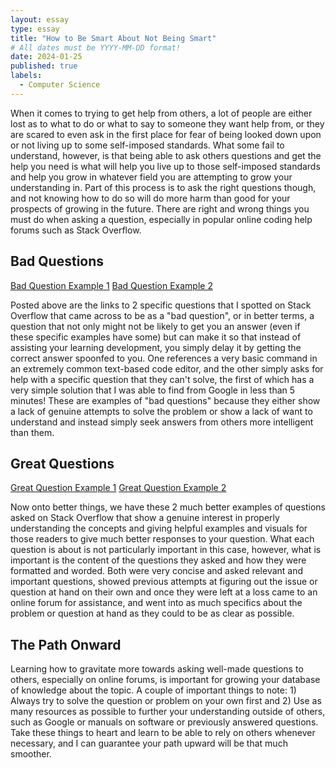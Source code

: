 ```yaml
---
layout: essay
type: essay
title: "How to Be Smart About Not Being Smart"
# All dates must be YYYY-MM-DD format!
date: 2024-01-25
published: true
labels:
  - Computer Science
---
```


When it comes to trying to get help from others, a lot of people are either lost as to what to do or what to say to someone they want help from, or they are scared to even ask in the first place for fear of being looked down upon or not living up to some self-imposed standards. What some fail to understand, however, is that being able to ask others questions and get the help you need is what will help you live up to those self-imposed standards and help you grow in whatever field you are attempting to grow your understanding in. Part of this process is to ask the right questions though, and not knowing how to do so will do more harm than good for your prospects of growing in the future. There are right and wrong things you must do when asking a question, especially in popular online coding help forums such as Stack Overflow.

## Bad Questions

[Bad Question Example 1](https://stackoverflow.com/questions/65146566/find-loop-invariant-of-this-simple-algorithm)
[Bad Question Example 2](https://stackoverflow.com/questions/11828270/how-do-i-exit-vim)

Posted above are the links to 2 specific questions that I spotted on Stack Overflow that came across to be as a "bad question", or in better terms, a question that not only might not be likely to get you an answer (even if these specific examples have some) but can make it so that instead of assisting your learning development, you simply delay it by getting the correct answer spoonfed to you. One references a very basic command in an extremely common text-based code editor, and the other simply asks for help with a specific question that they can't solve, the first of which has a very simple solution that I was able to find from Google in less than 5 minutes! These are examples of "bad questions" because they either show a lack of genuine attempts to solve the problem or show a lack of want to understand and instead simply seek answers from others more intelligent than them.

## Great Questions

[Great Question Example 1](https://stackoverflow.com/questions/11227809/why-is-processing-a-sorted-array-faster-than-processing-an-unsorted-array)
[Great Question Example 2](https://stackoverflow.com/questions/22583391/peak-signal-detection-in-realtime-timeseries-data/22640362#22640362)

Now onto better things, we have these 2 much better examples of questions asked on Stack Overflow that show a genuine interest in properly understanding the concepts and giving helpful examples and visuals for those readers to give much better responses to your question. What each question is about is not particularly important in this case, however, what is important is the content of the questions they asked and how they were formatted and worded. Both were very concise and asked relevant and important questions, showed previous attempts at figuring out the issue or question at hand on their own and once they were left at a loss came to an online forum for assistance, and went into as much specifics about the problem or question at hand as they could to be as clear as possible.

## The Path Onward

Learning how to gravitate more towards asking well-made questions to others, especially on online forums, is important for growing your database of knowledge about the topic. A couple of important things to note: 1) Always try to solve the question or problem on your own first and 2) Use as many resources as possible to further your understanding outside of others, such as Google or manuals on software or previously answered questions. Take these things to heart and learn to be able to rely on others whenever necessary, and I can guarantee your path upward will be that much smoother.
